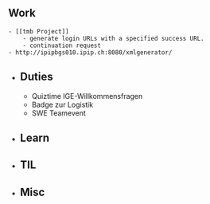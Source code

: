 ## Work
	- [[tmb Project]]
		- generate login URLs with a specified success URL.
		- continuation request
	- http://ipipbgs010.ipip.ch:8080/xmlgenerator/
- ## Duties
	- Quiztime IGE-Willkommensfragen
	- Badge zur Logistik
	- SWE Teamevent
- ## Learn
- ## TIL
- ## Misc
